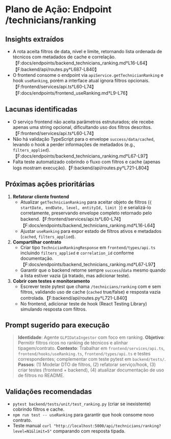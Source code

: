 # Plano de Ação: Endpoint /technicians/ranking

## Insights extraídos
- A rota aceita filtros de data, nível e limite, retornando lista ordenada de técnicos com metadados de cache e correlação.【F:docs/endpoints/backend_technicians_ranking.md†L16-L64】【F:backend/api/routes.py†L687-L840】
- O frontend consome o endpoint via `apiService.getTechnicianRanking` e hook `useRanking`, porém a interface atual ignora filtros opcionais.【F:frontend/services/api.ts†L60-L74】【F:docs/endpoints/frontend_useRanking.md†L9-L76】

## Lacunas identificadas
- O serviço frontend não aceita parâmetros estruturados; ele recebe apenas uma string opcional, dificultando uso dos filtros descritos.【F:frontend/services/api.ts†L60-L74】
- Não há validação TypeScript para o envelope `success/data/cached`, levando o hook a perder informações de metadados (e.g., `filters_applied`).【F:docs/endpoints/backend_technicians_ranking.md†L67-L97】
- Falta teste automatizado cobrindo o fluxo com filtros e cache (apenas logs mostram execução).【F:backend/api/routes.py†L721-L804】

## Próximas ações prioritárias
1. **Refatorar cliente frontend**  
   - Atualizar `getTechnicianRanking` para aceitar objeto de filtros (`{ startDate, endDate, level, entityId, limit }`) e serializá-lo corretamente, preservando envelope completo retornado pelo backend.【F:frontend/services/api.ts†L60-L74】【F:docs/endpoints/backend_technicians_ranking.md†L16-L64】
   - Ajustar `useRanking` para expor estado de filtros ativos e metadados (`cached`, `filters_applied`).
2. **Compartilhar contrato**  
   - Criar tipo `TechnicianRankingResponse` em `frontend/types/api.ts` incluindo `filters_applied` e `correlation_id` conforme documentação.【F:docs/endpoints/backend_technicians_ranking.md†L67-L97】
   - Garantir que o backend retorne sempre `success`/`data` mesmo quando a lista estiver vazia (já tratado, mas adicionar teste).
3. **Cobrir com testes e monitoramento**  
   - Escrever teste pytest que chama `/technicians/ranking` com e sem filtros, validando uso de cache (`cached` true/false) e resposta vazia controlada.【F:backend/api/routes.py†L721-L840】
   - No frontend, adicionar teste de hook (React Testing Library) simulando resposta com filtros.

## Prompt sugerido para execução
> **Identidade**: Agente `GLPIDataIngestor` com foco em ranking.
> **Objetivo**: Permitir filtros ricos no ranking de técnicos e alinhar tipagem/contrato.
> **Contexto**: Trabalhar em `frontend/services/api.ts`, `frontend/hooks/useRanking.ts`, `frontend/types/api.ts` e testes correspondentes; complementar com teste pytest em `backend/tests/`.
> **Passos**: (1) Modelar DTO de filtros, (2) refatorar serviço/hook, (3) criar testes (frontend + backend), (4) atualizar documentação de uso de filtros no README.

## Validações recomendadas
- `pytest backend/tests/unit/test_ranking.py` (criar se inexistente) cobrindo filtros e cache.
- `npm run test -- useRanking` para garantir que hook consome novo contrato.
- Teste manual `curl "http://localhost:5000/api/technicians/ranking?level=N1&limit=5"` comparando com resposta tipada.
